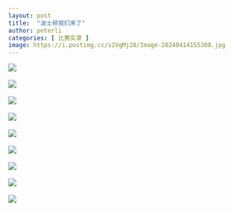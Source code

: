 ```yaml
---
layout: post
title:  "波士顿我们来了"
author: peterli
categories: [ 比赛实录 ]
image: https://i.postimg.cc/s2VgMj28/Image-20240414155308.jpg
---
```


![](https://i.postimg.cc/N0bj4b95/205bdd91160ca319080f611bb4c497ce.jpg)<br/><br/>
![](https://i.postimg.cc/vBBHS9fX/b418df4657c632105d342d409487d3d5.jpg)<br/><br/>
![](https://i.postimg.cc/SQ5RgbZ2/Image-20240414155241.jpg)<br/><br/>
![](https://i.postimg.cc/T3jP2LTg/Image-20240414155249.jpg)<br/><br/>
![](https://i.postimg.cc/sxt2x5B9/Image-20240414155255.jpg)<br/><br/>
![](https://i.postimg.cc/L8FXMBFm/Image-20240414155302.jpg)<br/><br/>
![](https://i.postimg.cc/d15hMYKf/Image-20240415140650.jpg)<br/><br/>
![](https://i.postimg.cc/Wp9kCMN4/Image-20240415172803.jpg)<br/><br/>
![](https://i.postimg.cc/RhbJtzst/Image-20240415172809.jpg)<br/><br/>
